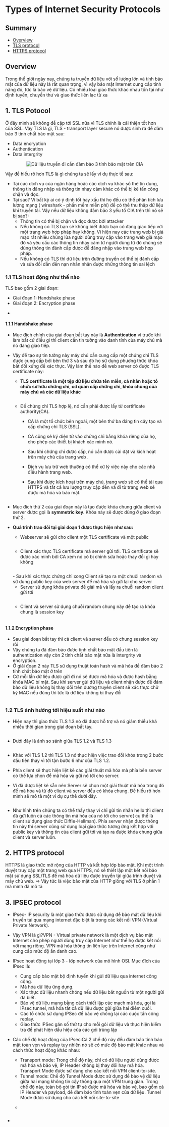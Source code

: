 # Types of Internet Security Protocols
## Summary
- [Overview](#Overview)
- [TLS protocol](#TLSPotocol)
- [HTTPS protocol ](#HTTPSprotocol)
## Overview
Trong thế giới ngày nay, chúng ta truyền dữ liệu với số lượng lớn và tính bảo mật của dữ liệu này là rất quan trọng, vì vậy bảo mật Internet cung cấp tính năng đó, tức là bảo vệ dữ liệu. Có nhiều loại giao thức khác nhau tồn tại như định tuyến, chuyển thư và giao thức liên lạc từ xa
## 1. **TLS Potocol**
Ở đây mình sẽ không đề cập tới SSL nữa vì TLS chính là cải thiện tốt hơn của SSL. Vậy TLS là gì, TLS - transport layer secure nó được sinh ra để đảm bảo 3 tính chất bảo mật sau: 
- Data encryption
- Authentication
- Data intergrity

<p align="center">
  <img src="https://github.com/Giaduoc0211/5G-Security/assets/71538455/6fbbadee-3e3d-406a-9355-11d13cd23c45" alt="Dữ liệu truyền đi cần đảm bảo 3 tính bảo mật trên CIA">
</p>

Vậy để hiểu rõ hơn TLS là gì chúng ta sẽ lấy ví dụ thực tế sau: 
- Tại các dịch vụ của ngân hàng hoặc các dịch vụ khác số thẻ tín dụng, thông tin đăng nhập và thông tin nhạy cảm khác có thể bị kẻ tấn công chặn và đọc.
- Tại sao? Vì bất kỳ ai có ý định tốt hay xấu thì họ đều có thể phân tích lưu lượng mạng ( wireshark - phần mềm miễn phí) để có thể thu thập dữ liệu khi truyền tải. Vậy nếu dữ liệu không đảm bảo 3 yếu tố CIA trên thì nó sẽ bị sao?:
  - Thông tin có thể bị chặn và đọc được bởi attacker
  - Nếu không có TLS bạn sẽ không biết được bạn có đang giao tiếp với một trang web hợp pháp hay không. Vì hiện nay các trang web bị giả mạo rất nhiều chúng lừa người dùng truy cập vào trang web giả mạo đó và yêu cầu các thông tin nhạy cảm từ người dùng từ đó chúng sẽ dùng thông tin đánh cắp được để đăng nhập vào trang web hợp pháp.
  - Nếu không có TLS thì dữ liệu trên đường truyền có thể bị đánh cắp và sửa đổi dẫn đến nạn nhân nhận được những thông tin sai lệch
### 1.1 TLS hoạt động như thế nào
TLS bao gốm 2 giai đoạn:
- Giai đoạn 1: Handshake phase
- Giai đoạn 2: Encryption phase
- <p align="center">
  <img src="https://github.com/Giaduoc0211/5G-Security/assets/71538455/8a03bc88-abc0-4a96-8227-4cb962cacbc8" alt="">
</p>

#### 1.1.1 Handshake phase 
- Mục đích chính của giai đoạn bắt tay này là **Authentication** vì trước khi làm bất cứ điều gì thì client cần tin tưởng vào danh tính của máy chủ mà nó đang giao tiếp.
- Vậy để tạo sự tin tưởng này máy chủ cần cung cấp một chứng chỉ TLS được cung cấp bởi bên thứ 3 và sau đó họ sử dụng phương thức khóa bất đối xứng để xác thực. Vậy làm thế nào để web server có được TLS certificate này:
  - **TLS certificate là một tệp dữ liệu chứa tên miền, cá nhân hoặc tổ chức sở hữu chứng chỉ, cơ quan cấp chứng chỉ, khóa chung của máy chủ và các dữ liệu khác**
    <p align="center">
      <img src="https://github.com/Giaduoc0211/5G-Security/assets/71538455/e9a901c9-b335-410b-9f17-0a39f5b8c5a0" alt="">
    </p>
  - Để chứng chỉ TLS hợp lệ, nó cần phải được lấy từ certificate authority(CA).
    - CA là một tổ chức bên ngoài, một bên thứ ba đáng tin cậy tạo và cấp chứng chỉ TLS (SSL).

    - CA cũng sẽ ký điện tử vào chứng chỉ bằng khóa riêng của họ, cho phép các thiết bị khách xác minh nó.
  
    - Sau khi chứng chỉ được cấp, nó cần được cài đặt và kích hoạt trên máy chủ của trang web .
  
    - Dịch vụ lưu trữ web thường có thể xử lý việc này cho các nhà điều hành trang web.

    - Sau khi được kích hoạt trên máy chủ, trang web sẽ có thể tải qua HTTPS và tất cả lưu lượng truy cập đến và đi từ trang web sẽ được mã hóa và bảo mật.
    <p align="center">
      <img src="https://github.com/Giaduoc0211/5G-Security/assets/71538455/257fe9bc-8d13-4ebf-a7e3-1c61de791180" alt="">
    </p>
  
- Mục đích thứ 2 của giai đoạn này là tạo được khóa chung giữa client và server được gọi là **symmetric key**. Khóa này sẽ được dùng ở giao đoạn thứ 2.
- **Quá trình trao đổi tại giai đoạn 1 được thực hiện như sau:**
  - Webserver sẽ gửi cho client một TLS certificate và một public
     <p align="center">
      <img src="https://github.com/Giaduoc0211/5G-Security/assets/71538455/3f9b4a02-55ff-426e-8da3-ee4f40d3bb21" alt="">
    </p>
  -  Client xác thực TLS certificate mà server gửi tới. TLS certificate sẽ được xác minh bởi CA xem nó có bị chỉnh sửa hoặc thay đổi gì hay không
     <p align="center">
      <img src="https://github.com/Giaduoc0211/5G-Security/assets/71538455/689a1c9f-cb7a-4d96-8c44-21dc2f058314" alt="">
    </p>
  - Sau khi xác thực chứng chỉ xong Client sẽ tạo ra một chuôi random và sử dụng public key của web server để mã hóa và gửi lại cho server
   
  - Server sử dụng khóa private để giải mã và lấy ra chuỗi random client gửi tới
     <p align="center">
      <img src="https://github.com/Giaduoc0211/5G-Security/assets/71538455/fbbedebf-5887-4b8d-91d3-5471e2b6a3e8" alt="">
    </p>
  - Client và server sử dụng chuỗi random chung này để tạo ra khóa chung là session key
    <p align="center">
      <img src="https://github.com/Giaduoc0211/5G-Security/assets/71538455/7d8d8038-c480-4c77-9a70-c1fe62b5eddd" alt="">
    </p>
#### **1.1.2 Encryption phase**
- Sau giai đoạn bắt tay thì cả client và server đều có chung session key rồi
- Vậy chúng ta đã đảm bảo được tính chất bảo mật đầu tiên là authentication vậy còn 2 tính chất bảo mật nữa là intergrity và encryption.
- Ở giải đoạn 2 này TLS sử dụng thuật toán hash và mã hóa để đảm bảo 2 tính chất bảo mật ở trên
- Cứ mỗi lần dữ liệu được gửi đi nó sẽ được mã hóa và được hash bằng khóa MAC bí mật. Sau khi server gửi dữ liệu và client nhận được để đảm bảo dữ liệu không bị thay đổi trên đường truyền client sẽ xác thực chữ ký MAC nếu đúng thì tức là dữ liệu không bị thay đổi
  <p align="center">
        <img src="https://github.com/Giaduoc0211/5G-Security/assets/71538455/a9b6f6c9-3590-4a3a-92c5-ead28928e484" alt="">
  </p>
### **1.2 TLS ảnh hưởng tới hiệu suất như nào**
- Hiện nay thì giao thức TLS 1.3 nó đã được hỗ trợ và nó giảm thiểu khá nhiều thời gian trong giai đoạn bắt tay. 
  <p align="center">
          <img src="https://github.com/Giaduoc0211/5G-Security/assets/71538455/5489be60-2416-463f-865e-f8c1c0f37661" alt="">
  </p>

- Dưới đây là ảnh so sánh giữa TLS 1.2 và TLS 1.3
  <p align="center">
          <img src="https://github.com/Giaduoc0211/5G-Security/assets/71538455/2dc7f54c-e734-41a5-b909-33904e7c0c6f" alt="">
  </p>
- Khác với TLS 1.2 thì TLS 1.3 nó thực hiện việc trao đổi khóa trong 2 bước đầu tiên thay vì tới tận bước 6 như của TLS 1.2.
- Phía client sẽ thực hiện liệt kê các giải thuật mã hóa mà phía bên server có thể lựa chọn để mã hóa và gửi nó tới cho server.
- Vì đã được liệt kê sẵn nên Server sẽ chọn một giải thuật mã hóa trong đó để mã hóa và từ đó client và server đều có khóa chung. Để hiểu rõ hơn mình sẽ mô tả một ví dụ cụ thể dưới đây.
  <p align="center">
          <img src="https://github.com/Giaduoc0211/5G-Security/assets/71538455/2cc2e7ad-e1e0-46be-bfc0-832824b0cd54" alt="">
  </p>
- Như hình trên chúng ta có thể thấy thay vì chỉ gửi tin nhắn hello thì client đã gửi luôn cả các thông tin mã hóa của nó tới cho servre( cụ thể là client sử dụng giao thức Diffie-Hellman). Phía server nhận được thông tin này thì server cũng sử dụng loại giao thức tương ứng kết hợp với public key và thông tin của client gửi tới và tạo ra được khóa chung giữa client và server luôn.
## **2. HTTPS protocol**
HTTPS là giao thức mở rộng của HTTP và kết hợp lớp bảo mật. Khi một trình duyệt truy cập một trang web qua HTTPS, nó sẽ thiết lập một kết nối bảo mật sử dụng SSL/TLS để mã hóa dữ liệu được truyền tải giữa trình duyệt và máy chủ web.
⇒ Vậy tức là việc bảo mật của HTTP giống với TLS ở phần 1 mà mình đã mô tả
## **3. IPSEC protocol**
- IPsec- IP security là một giao thức được sử dụng để bảo mật dữ liệu khi truyền tải qua mạng internet đặc biệt là trong các kết nối VPN (Virtual Private Network).
- Vậy VPN là gì?VPN - Virtual private network là một dịch vụ bảo mật Internet cho phép người dùng truy cập Internet như thể họ được kết nối với mạng riêng. VPN mã hóa
  thông tin liên lạc trên Internet cũng như cung cấp mức độ ẩn danh cao.
- IPsec hoạt động tại lớp 3 - lớp network của mô hình OSI. Mục đích của IPsec là:
  - Cung cấp bảo mật bộ định tuyến khi gửi dữ liệu qua internet công cộng.
  - Mã hóa dữ liệu ứng dụng.
  - Xác thực dữ liệu nhanh chóng nếu dữ liệu bắt nguồn từ một người gửi đã biết.
  - Bảo vệ dữ liệu mạng bằng cách thiết lập các mạch mã hóa, gọi là IPsec tunnel, mã hóa tất cả dữ liệu được gửi giữa hai điểm cuối.
  - Các tổ chức sử dụng IPSec để bảo vệ chống lại các cuộc tấn công replay.
  - Giao thức IPSec gán số thứ tự cho mỗi gói dữ liệu và thực hiện kiểm tra để phát hiện dấu hiệu của các gói trùng lặp
- Các chế độ hoạt động của IPsec:Cả 2 chế độ này đều đảm bảo tính bảo mật toàn vẹn và replay tuy nhiên nó sẽ có mức độ bảo mật khác nhau và cách thức hoạt động khác nhau:
  - Transport mode: Trong chế độ này, chỉ có dữ liệu người dùng được mã hóa và bảo vệ, IP Header không bị thay đổi hay mã hóa. Transport Mode được sử dụng cho các kết nối VPN client-to-site.
  - Tunnel mode: Chế độ Tunnel Mode được sử dụng để bảo vệ dữ liệu giữa hai mạng không tin cậy thông qua một VPN trung gian. Trong chế độ này, toàn bộ gói tin IP sẽ được mã hóa và bảo vệ, bao gồm cả IP Header và payload, để đảm bảo tính toàn vẹn của dữ liệu. Tunnel Mode được sử dụng cho các kết nối site-to-site
  -  <p align="center">
          <img src="https://github.com/Giaduoc0211/5G-Security/assets/71538455/f586371d-5951-4296-9b6a-d41e58ff4ba5" alt="">
  </p>
  <p align="center">
          <img src="https://github.com/Giaduoc0211/5G-Security/assets/71538455/fea35eb1-bdb4-4e01-9ae2-41bf0b2ba462" alt="">
  </p>


- 
  
  



